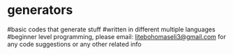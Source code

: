 # generators
#basic codes that generate stuff
#written in different multiple languages
#beginner level programming, please email: litebohomaseli3@gmail.com for any code suggestions or any other related info
